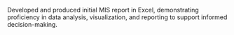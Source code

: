 Developed and produced initial MIS report in Excel, demonstrating proficiency in data analysis, visualization, and reporting to support informed decision-making. 
